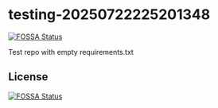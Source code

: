 # testing-20250722225201348
[![FOSSA Status](https://app.fossa.com/api/projects/git%2Bgithub.com%2Fkirogum%2Ftesting-20250722225201348.svg?type=shield)](https://app.fossa.com/projects/git%2Bgithub.com%2Fkirogum%2Ftesting-20250722225201348?ref=badge_shield)

Test repo with empty requirements.txt


## License
[![FOSSA Status](https://app.fossa.com/api/projects/git%2Bgithub.com%2Fkirogum%2Ftesting-20250722225201348.svg?type=large)](https://app.fossa.com/projects/git%2Bgithub.com%2Fkirogum%2Ftesting-20250722225201348?ref=badge_large)